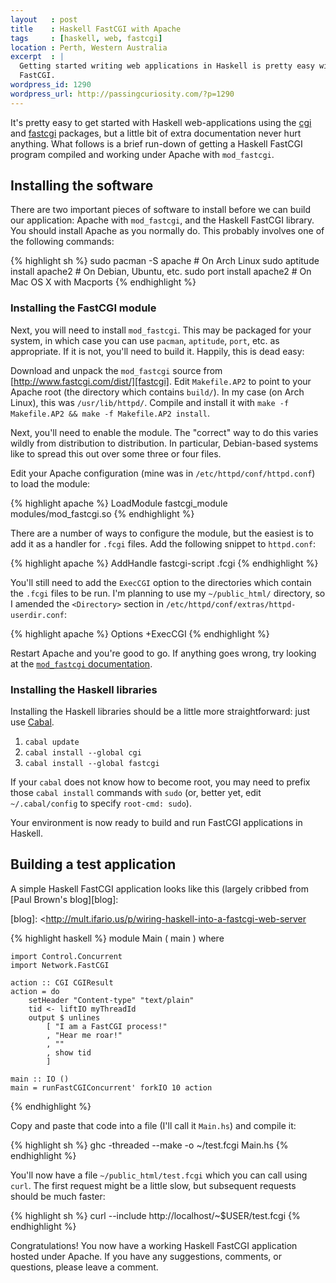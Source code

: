 ```yaml
--- 
layout   : post
title    : Haskell FastCGI with Apache
tags     : [haskell, web, fastcgi]
location : Perth, Western Australia
excerpt  : |
  Getting started writing web applications in Haskell is pretty easy with
  FastCGI.
wordpress_id: 1290
wordpress_url: http://passingcuriosity.com/?p=1290
---
```


It's pretty easy to get started with Haskell web-applications using the
[cgi][hs-cgi] and [fastcgi][hs-fastcgi] packages, but a little bit of extra
documentation never hurt anything. What follows is a brief run-down of getting
a Haskell FastCGI program compiled and working under Apache with
`mod_fastcgi`.

[hs-cgi]: http://hackage.haskell.org/package/cgi
[hs-fastcgi]: http://hackage.haskell.org/package/fastcgi

Installing the software
-----------------------

There are two important pieces of software to install before we can build our
application: Apache with `mod_fastcgi`, and the Haskell FastCGI library. You
should install Apache as you normally do. This probably involves one of the
following commands:

{% highlight sh %}
    sudo pacman -S apache # On Arch Linux
    sudo aptitude install apache2 # On Debian, Ubuntu, etc.
    sudo port install apache2 # On Mac OS X with Macports
{% endhighlight %}

### Installing the FastCGI module

Next, you will need to install `mod_fastcgi`. This may be packaged for your
system, in which case you can use `pacman`, `aptitude`, `port`, etc. as
appropriate. If it is not, you'll need to build it. Happily, this is dead
easy:

Download and unpack the `mod_fastcgi` source from
[http://www.fastcgi.com/dist/][fastcgi]. Edit `Makefile.AP2` to point to your
Apache root (the directory which contains `build/`). In my case (on Arch
Linux), this was `/usr/lib/httpd/`. Compile and install it with `make -f
Makefile.AP2 && make -f Makefile.AP2 install`.

[fastcgi]: <http://www.fastcgi.com/dist/>

Next, you'll need to enable the module. The "correct" way to do this varies
wildly from distribution to distribution. In particular, Debian-based systems
like to spread this out over some three or four files.

Edit your Apache configuration (mine was in `/etc/httpd/conf/httpd.conf`) to
load the module:

{% highlight apache %}
    LoadModule fastcgi_module modules/mod_fastcgi.so
{% endhighlight %}

There are a number of ways to configure the module, but the easiest is to add
it as a handler for `.fcgi` files. Add the following snippet to `httpd.conf`:

{% highlight apache %}
    <IfModule fastcgi_module>
        AddHandle fastcgi-script .fcgi
    </IfModule>
{% endhighlight %}

You'll still need to add the `ExecCGI` option to the directories which contain
the `.fcgi` files to be run. I'm planning to use my `~/public_html/`
directory, so I amended the `<Directory>` section in
`/etc/httpd/conf/extras/httpd-userdir.conf`:

{% highlight apache %}
    Options +ExecCGI
{% endhighlight %}

Restart Apache and you're good to go. If anything goes wrong, try looking at the [`mod_fastcgi` documentation](http://www.fastcgi.com/mod_fastcgi/docs/mod_fastcgi.html).

### Installing the Haskell libraries

Installing the Haskell libraries should be a little more straightforward: just
use [Cabal][cabal].

[cabal]: <http://haskell.org/cabal/>

1. `cabal update`
2. `cabal install --global cgi`
3. `cabal install --global fastcgi`

If your `cabal` does not know how to become root, you may need to prefix those
`cabal install` commands with `sudo` (or, better yet, edit `~/.cabal/config`
to specify `root-cmd: sudo`).

Your environment is now ready to build and run FastCGI applications in
Haskell.

Building a test application
---------------------------

A simple Haskell FastCGI application looks like this (largely cribbed from
[Paul Brown's blog][blog]:

[blog]: <http://mult.ifario.us/p/wiring-haskell-into-a-fastcgi-web-server

{% highlight haskell %}
    module Main ( main ) where

    import Control.Concurrent
    import Network.FastCGI

    action :: CGI CGIResult
    action = do
        setHeader "Content-type" "text/plain"
        tid <- liftIO myThreadId
        output $ unlines 
            [ "I am a FastCGI process!"
            , "Hear me roar!"
            , ""
            , show tid
            ]

    main :: IO ()
    main = runFastCGIConcurrent' forkIO 10 action
{% endhighlight %}

Copy and paste that code into a file (I'll call it `Main.hs`) and compile it:

{% highlight sh %}
    ghc -threaded --make -o ~/test.fcgi Main.hs
{% endhighlight %}

You'll now have a file `~/public_html/test.fcgi` which you can call using
`curl`. The first request might be a little slow, but subsequent requests
should be much faster:

{% highlight sh %}
    curl --include http://localhost/~$USER/test.fcgi
{% endhighlight %}

Congratulations! You now have a working Haskell FastCGI application hosted
under Apache. If you have any suggestions, comments, or questions, please
leave a comment.